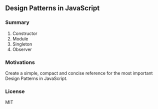 ## Design Patterns in JavaScript


### Summary

01) Constructor
02) Module
03) Singleton
04) Observer


### Motivations

Create a simple, compact and concise reference for the most important Design Patterns in JavaScript.


### License

MIT
